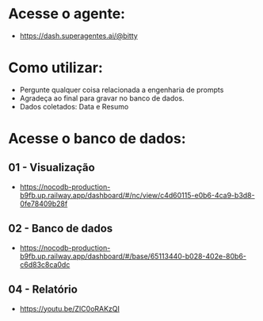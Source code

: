 # Acesse o agente:

- https://dash.superagentes.ai/@bitty

# Como utilizar:

- Pergunte qualquer coisa relacionada a engenharia de prompts
- Agradeça ao final para gravar no banco de dados.
- Dados coletados: Data e Resumo

# Acesse o banco de dados:

## 01 - Visualização

- https://nocodb-production-b9fb.up.railway.app/dashboard/#/nc/view/c4d60115-e0b6-4ca9-b3d8-0fe78409b28f

## 02 - Banco de dados

- https://nocodb-production-b9fb.up.railway.app/dashboard/#/base/65113440-b028-402e-80b6-c6d83c8ca0dc

## 04 - Relatório

- https://youtu.be/ZIC0oRAKzQI

